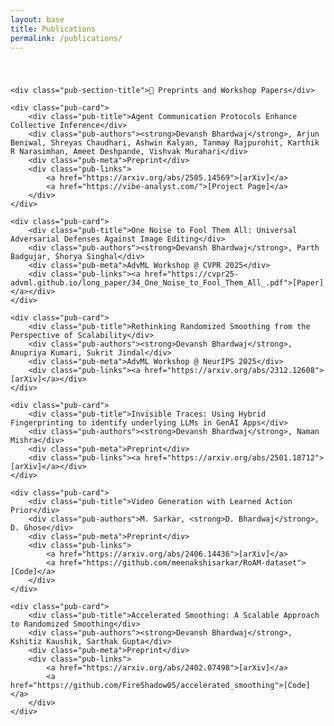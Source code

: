 ```yaml
---
layout: base
title: Publications
permalink: /publications/
---
```


<style>
.pub-container {
    margin-top: 40px;
    display: flex;
    flex-direction: column;
    gap: 25px;
}

.pub-section-title {
    font-size: 22px;
    font-weight: bold;
    color: #1E90FF;
    border-bottom: 2px solid #1E90FF;
    padding-bottom: 5px;
    margin-top: 30px;
}

.pub-card {
    background-color: #0e1a2b;
    padding: 18px 20px;
    border-radius: 10px;
    box-shadow: 0 4px 12px rgba(0,0,0,0.15);
    transition: transform 0.2s ease, box-shadow 0.2s ease;
}

.pub-card:hover {
    transform: translateY(-2px);
    box-shadow: 0 6px 18px rgba(0,0,0,0.25);
}

.pub-title {
    font-size: 18px;
    font-weight: 600;
    color: #ffffff;
    margin-bottom: 8px;
}

.pub-authors {
    font-size: 15px;
    color: #c0c0c0;
    margin-bottom: 6px;
}

.pub-meta {
    font-size: 14px;
    color: #1E90FF;
}

.pub-links a {
    color: #63b3ed;
    text-decoration: none;
    margin-right: 10px;
    font-size: 14px;
}

.pub-links a:hover {
    text-decoration: underline;
}
</style>

<div class="pub-container">

    <div class="pub-section-title">📄 Preprints and Workshop Papers</div>

    <div class="pub-card">
        <div class="pub-title">Agent Communication Protocols Enhance Collective Inference</div>
        <div class="pub-authors"><strong>Devansh Bhardwaj</strong>, Arjun Beniwal, Shreyas Chaudhari, Ashwin Kalyan, Tanmay Rajpurohit, Karthik R Narasimhan, Ameet Deshpande, Vishvak Murahari</div>
        <div class="pub-meta">Preprint</div>
        <div class="pub-links">
            <a href="https://arxiv.org/abs/2505.14569">[arXiv]</a>
            <a href="https://vibe-analyst.com/">[Project Page]</a>
        </div>
    </div>

    <div class="pub-card">
        <div class="pub-title">One Noise to Fool Them All: Universal Adversarial Defenses Against Image Editing</div>
        <div class="pub-authors"><strong>Devansh Bhardwaj</strong>, Parth Badgujar, Shorya Singhal</div>
        <div class="pub-meta">AdvML Workshop @ CVPR 2025</div>
        <div class="pub-links"><a href="https://cvpr25-advml.github.io/long_paper/34_One_Noise_to_Fool_Them_All_.pdf">[Paper]</a></div>
    </div>

    <div class="pub-card">
        <div class="pub-title">Rethinking Randomized Smoothing from the Perspective of Scalability</div>
        <div class="pub-authors"><strong>Devansh Bhardwaj</strong>, Anupriya Kumari, Sukrit Jindal</div>
        <div class="pub-meta">AdvML Workshop @ NeurIPS 2025</div>
        <div class="pub-links"><a href="https://arxiv.org/abs/2312.12608">[arXiv]</a></div>
    </div>

    <div class="pub-card">
        <div class="pub-title">Invisible Traces: Using Hybrid Fingerprinting to identify underlying LLMs in GenAI Apps</div>
        <div class="pub-authors"><strong>Devansh Bhardwaj</strong>, Naman Mishra</div>
        <div class="pub-meta">Preprint</div>
        <div class="pub-links"><a href="https://arxiv.org/abs/2501.18712">[arXiv]</a></div>
    </div>

    <div class="pub-card">
        <div class="pub-title">Video Generation with Learned Action Prior</div>
        <div class="pub-authors">M. Sarkar, <strong>D. Bhardwaj</strong>, D. Ghose</div>
        <div class="pub-meta">Preprint</div>
        <div class="pub-links">
            <a href="https://arxiv.org/abs/2406.14436">[arXiv]</a>
            <a href="https://github.com/meenakshisarkar/RoAM-dataset">[Code]</a>
        </div>
    </div>

    <div class="pub-card">
        <div class="pub-title">Accelerated Smoothing: A Scalable Approach to Randomized Smoothing</div>
        <div class="pub-authors"><strong>Devansh Bhardwaj</strong>, Kshitiz Kaushik, Sarthak Gupta</div>
        <div class="pub-meta">Preprint</div>
        <div class="pub-links">
            <a href="https://arxiv.org/abs/2402.07498">[arXiv]</a>
            <a href="https://github.com/FireShadow05/accelerated_smoothing">[Code]</a>
        </div>
    </div>

</div>
